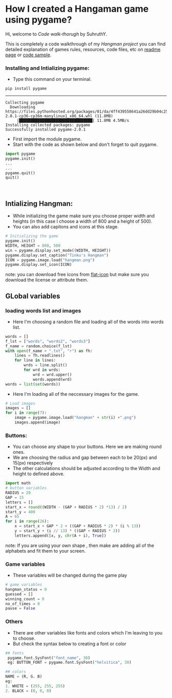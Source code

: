 # How I created a Hangaman game using pygame?
Hi, welcome to *Code walk-thorugh* by SuhruthY.

This is completely a code walkthrough of my *Hangman project* you can find detailed explanation of games rules, resources, code files, etc on [readme page](https://suhruthy.github.io/FirstFifty/) or [code sample](https://github.com/SuhruthY/FirstFifty/blob/master/Hangman/hangman.py).
&nbsp;
### Installing  and Intializing pygame:
- Type this command on your terminal.
```python
pip install pygame
```
---
```
Collecting pygame
  Downloading https://files.pythonhosted.org/packages/01/da/4ff439558641a26dd29b04c25947e6c0ace041f56b2aa2ef1134edab06b8/pygame-2.0.1-cp36-cp36m-manylinux1_x86_64.whl (11.8MB)
     |████████████████████████████████| 11.8MB 4.5MB/s 
Installing collected packages: pygame
Successfully installed pygame-2.0.1
```
- First import the module pygame.
- Start with the code as shown below and don't forget to quit pygame.
```python
import pygame
pygame.init()
...
...
pygame.quit()
quit()
```
&nbsp;
## Intializing Hangman:
- While  initializing the game make sure you choose proper width and heights (in this case I choose a width of 800 and a height of 500).
- You can also add capitons and icons at this stage. 
```python 
# Initializing the game
pygame.init()
WIDTH, HEIGHT = 800, 500
win = pygame.display.set_mode((WIDTH, HEIGHT))
pygame.display.set_caption("Tinku's Hangman")
ICON = pygame.image.load("hangman.png")
pygame.display.set_icon(ICON)
```
note: you can download free icons from [flat-icon](https://www.flaticon.com/) but make sure you download the license or attribute them.
&nbsp;
## GLobal variables
### loading words list and images
- Here I'm choosing a random file and loading all of the words into words list.
```python
words = []
f_lst = ["words", "words2", "words3"]
f_name = random.choice(f_lst)
with open(f_name + ".txt", "r") as fh:
    lines = fh.readlines()
    for line in lines:
        wrds = line.split()
        for wrd in wrds:
            wrd = wrd.upper()
            words.append(wrd)
words = list(set(words))
``` 
- Here I'm loading all of the neccessary images for the game.
```python 
# Load images
images = []
for i in range(7):
    image = pygame.image.load("hangman" + str(i) +".png")
    images.append(image)
```
### Buttons:
- You can choose any shape to your buttons. Here we are making round ones.
- We are choosing the radius and gap between each to be 20(px) and 15(px) respectively
- The other calculations should be adjusted according to the Width and height to defined above.
``` python
import math
# button variables
RADIUS = 20
GAP = 15
letters = []
start_x = round((WIDTH - (GAP + RADIUS * 2) *13) / 2)
start_y = 400
A = 65
for i in range(26):
    x = start_x + GAP * 2 + ((GAP + RADIUS * 2) * (i % 13))
    y = start_y + (i // 13) * ((GAP + RADIUS * 2))
    letters.append([x, y, chr(A + i), True])
```
note: If you are using your own shape , then make are adding all of the alphabets and fit them to your screen.
### Game variables
- These variables will be changed during the game play
```python
# game variables
hangman_status = 0
guessed = []
winning_count = 0
no_of_times = 0
pause = False
```
### Others
- There are other variables like fonts and colors which I'm leaving to you to choose.
- But check the syntax below to creating a font or color
```python
## fonts
 pygame.font.SysFont("font_name", 30)
 eg: BUTTON_FONT = pygame.font.SysFont("helvitica", 30)

## colors
NAME = (R, G. B)
eg: 
1. WHITE = (255, 255, 255)
2. BLACK = (0, 0, 0)
```

